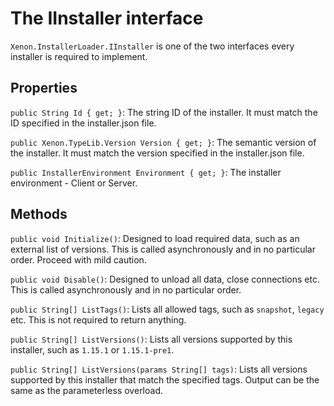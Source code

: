 # The IInstaller interface

`Xenon.InstallerLoader.IInstaller` is one of the two interfaces every installer is required to implement.

## Properties

`public String Id { get; }`: The string ID of the installer. It must match the ID specified in the installer.json file.

`public Xenon.TypeLib.Version Version { get; }`: The semantic version of the installer. It must match the version specified in the installer.json file.

`public InstallerEnvironment Environment { get; }`: The installer environment - Client or Server.

## Methods

`public void Initialize()`: Designed to load required data, such as an external list of versions. This is called asynchronously and in no particular order. 
Proceed with mild caution.

`public void Disable()`: Designed to unload all data, close connections etc. This is called asynchronously and in no particular order.

`public String[] ListTags()`: Lists all allowed tags, such as `snapshot`, `legacy` etc. This is not required to return anything.

`public String[] ListVersions()`: Lists all versions supported by this installer, such as `1.15.1` or `1.15.1-pre1`.

`public String[] ListVersions(params String[] tags)`: Lists all versions supported by this installer that match the specified tags. Output can be the same as the 
parameterless overload.
